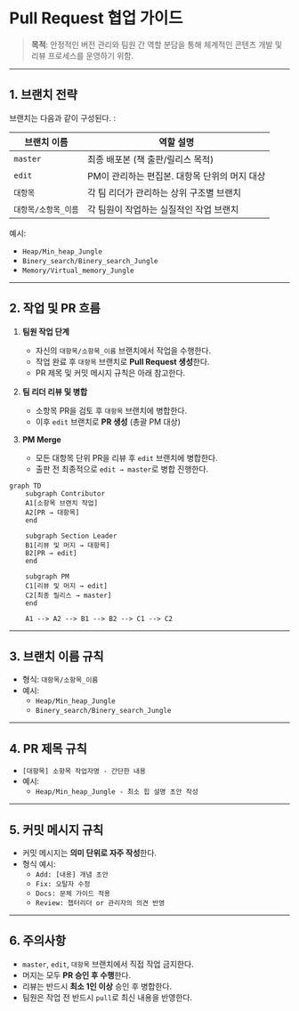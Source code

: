 # Pull Request 협업 가이드

> **목적**: 안정적인 버전 관리와 팀원 간 역할 분담을 통해 체계적인 콘텐츠 개발 및 리뷰 프로세스를 운영하기 위함.

---

## 1. 브랜치 전략

브랜치는 다음과 같이 구성된다. :

| 브랜치 이름             | 역할 설명                                       |
|--------------------------|-------------------------------------------------|
| `master`                | 최종 배포본 (책 출판/릴리스 목적)                |
| `edit`                  | PM이 관리하는 편집본. 대항목 단위의 머지 대상     |
| `대항목`                | 각 팀 리더가 관리하는 상위 구조별 브랜치         |
| `대항목/소항목_이름`    | 각 팀원이 작업하는 실질적인 작업 브랜치         |

예시:
- `Heap/Min_heap_Jungle`
- `Binery_search/Binery_search_Jungle`
- `Memory/Virtual_memory_Jungle`

---

## 2. 작업 및 PR 흐름

1. **팀원 작업 단계**
   - 자신의 `대항목/소항목_이름` 브랜치에서 작업을 수행한다.
   - 작업 완료 후 `대항목` 브랜치로 **Pull Request 생성**한다.
   - PR 제목 및 커밋 메시지 규칙은 아래 참고한다.

2. **팀 리더 리뷰 및 병합**
   - 소항목 PR을 검토 후 `대항목` 브랜치에 병합한다.
   - 이후 `edit` 브랜치로 **PR 생성** (총괄 PM 대상)

3. **PM Merge**
   - 모든 대항목 단위 PR을 리뷰 후 `edit` 브랜치에 병합한다.
   - 출판 전 최종적으로 `edit → master`로 병합 진행한다.

```mermaid
graph TD
    subgraph Contributor
    A1[소항목 브랜치 작업]
    A2[PR → 대항목]
    end

    subgraph Section Leader
    B1[리뷰 및 머지 → 대항목]
    B2[PR → edit]
    end

    subgraph PM
    C1[리뷰 및 머지 → edit]
    C2[최종 릴리스 → master]
    end

    A1 --> A2 --> B1 --> B2 --> C1 --> C2
```

---

## 3. 브랜치 이름 규칙

- 형식: `대항목/소항목_이름`
- 예시:
  - `Heap/Min_heap_Jungle`
  - `Binery_search/Binery_search_Jungle`

---

## 4. PR 제목 규칙

- `[대항목] 소항목 작업자명 - 간단한 내용`
- 예시:
  - `Heap/Min_heap_Jungle - 최소 힙 설명 초안 작성`

---

## 5. 커밋 메시지 규칙

- 커밋 메시지는 **의미 단위로 자주 작성**한다.
- 형식 예시:
  - `Add: [내용] 개념 초안`
  - `Fix: 오탈자 수정`
  - `Docs: 문체 가이드 적용`
  - `Review: 챕터리더 or 관리자의 의견 반영`
  
---

## 6. 주의사항

- `master`, `edit`, `대항목` 브랜치에서 직접 작업 금지한다.
- 머지는 모두 **PR 승인 후 수행**한다.
- 리뷰는 반드시 **최소 1인 이상** 승인 후 병합한다.
- 팀원은 작업 전 반드시 `pull`로 최신 내용을 반영한다.
